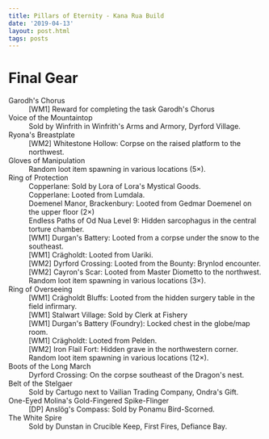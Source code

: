 ```yaml
---
title: Pillars of Eternity - Kana Rua Build
date: '2019-04-13'
layout: post.html
tags: posts
---
```


# Final Gear

<dl class="row">
    <dt>Garodh's Chorus</dt>
    <dd>[WM1] Reward for completing the task Garodh's Chorus</dd>
    <dt>Voice of the Mountaintop</dt>
    <dd>Sold by Winfrith in Winfrith's Arms and Armory, Dyrford Village.</dd>
    <dt>Ryona's Breastplate</dt>
    <dd>[WM2] Whitestone Hollow: Corpse on the raised platform to the northwest.</dd>
    <dt>Gloves of Manipulation</dt>
    <dd>Random loot item spawning in various locations (5×).</dd>
    <dt>Ring of Protection</dt>
    <dd>Copperlane: Sold by Lora of Lora's Mystical Goods.</dd>
    <dd>Copperlane: Looted from Lumdala.</dd>
    <dd>Doemenel Manor, Brackenbury: Looted from Gedmar Doemenel on the upper floor (2×)</dd>
    <dd>Endless Paths of Od Nua Level 9: Hidden sarcophagus in the central torture chamber.</dd>
    <dd>[WM1] Durgan's Battery: Looted from a corpse under the snow to the southeast.</dd>
    <dd>[WM1] Crägholdt: Looted from Uariki.</dd>
    <dd>[WM2] Dyrford Crossing: Looted from the Bounty: Brynlod encounter.</dd>
    <dd>[WM2] Cayron's Scar: Looted from Master Diometto to the northwest.</dd>
    <dd>Random loot item spawning in various locations (3×).</dd>
    <dt>Ring of Overseeing</dt>
    <dd>[WM1] Crägholdt Bluffs: Looted from the hidden surgery table in the field infirmary.</dd>
    <dd>[WM1] Stalwart Village: Sold by Clerk at Fishery</dd>
    <dd>[WM1] Durgan's Battery (Foundry): Locked chest in the globe/map room.</dd>
    <dd>[WM1] Crägholdt: Looted from Pelden.</dd>
    <dd>[WM2] Iron Flail Fort: Hidden grave in the northwestern corner.</dd>
    <dd>Random loot item spawning in various locations (12×).</dd>
    <dt>Boots of the Long March<dt>
    <dd>Dyrford Crossing: On the corpse southeast of the Dragon's nest.</dd>
    <dt>Belt of the Stelgaer</dt>
    <dd>Sold by Cartugo next to Vailian Trading Company, Ondra's Gift.</dd>
    <dt>One-Eyed Molina's Gold-Fingered Spike-Flinger</dt>
    <dd>[DP] Anslög's Compass: Sold by Ponamu Bird-Scorned.</dd>
    <dt>The White Spire</dt>
    <dd>Sold by Dunstan in Crucible Keep, First Fires, Defiance Bay.</dd>
</dl>
